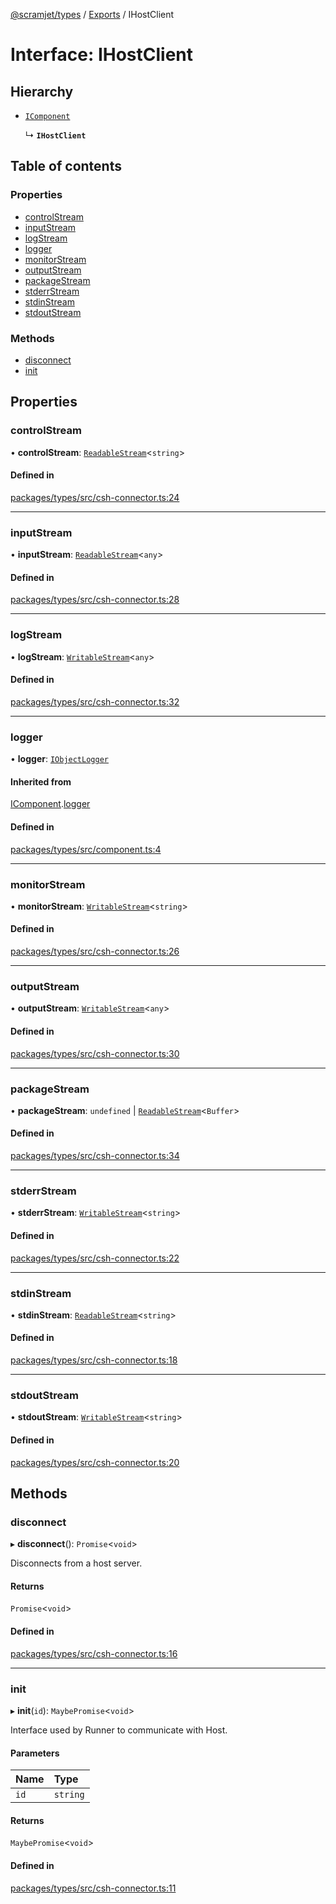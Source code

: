 [@scramjet/types](../README.md) / [Exports](../modules.md) / IHostClient

# Interface: IHostClient

## Hierarchy

- [`IComponent`](IComponent.md)

  ↳ **`IHostClient`**

## Table of contents

### Properties

- [controlStream](IHostClient.md#controlstream)
- [inputStream](IHostClient.md#inputstream)
- [logStream](IHostClient.md#logstream)
- [logger](IHostClient.md#logger)
- [monitorStream](IHostClient.md#monitorstream)
- [outputStream](IHostClient.md#outputstream)
- [packageStream](IHostClient.md#packagestream)
- [stderrStream](IHostClient.md#stderrstream)
- [stdinStream](IHostClient.md#stdinstream)
- [stdoutStream](IHostClient.md#stdoutstream)

### Methods

- [disconnect](IHostClient.md#disconnect)
- [init](IHostClient.md#init)

## Properties

### controlStream

• **controlStream**: [`ReadableStream`](ReadableStream.md)<`string`\>

#### Defined in

[packages/types/src/csh-connector.ts:24](https://github.com/scramjetorg/transform-hub/blob/HEAD/packages/types/src/csh-connector.ts#L24)

___

### inputStream

• **inputStream**: [`ReadableStream`](ReadableStream.md)<`any`\>

#### Defined in

[packages/types/src/csh-connector.ts:28](https://github.com/scramjetorg/transform-hub/blob/HEAD/packages/types/src/csh-connector.ts#L28)

___

### logStream

• **logStream**: [`WritableStream`](WritableStream.md)<`any`\>

#### Defined in

[packages/types/src/csh-connector.ts:32](https://github.com/scramjetorg/transform-hub/blob/HEAD/packages/types/src/csh-connector.ts#L32)

___

### logger

• **logger**: [`IObjectLogger`](IObjectLogger.md)

#### Inherited from

[IComponent](IComponent.md).[logger](IComponent.md#logger)

#### Defined in

[packages/types/src/component.ts:4](https://github.com/scramjetorg/transform-hub/blob/HEAD/packages/types/src/component.ts#L4)

___

### monitorStream

• **monitorStream**: [`WritableStream`](WritableStream.md)<`string`\>

#### Defined in

[packages/types/src/csh-connector.ts:26](https://github.com/scramjetorg/transform-hub/blob/HEAD/packages/types/src/csh-connector.ts#L26)

___

### outputStream

• **outputStream**: [`WritableStream`](WritableStream.md)<`any`\>

#### Defined in

[packages/types/src/csh-connector.ts:30](https://github.com/scramjetorg/transform-hub/blob/HEAD/packages/types/src/csh-connector.ts#L30)

___

### packageStream

• **packageStream**: `undefined` \| [`ReadableStream`](ReadableStream.md)<`Buffer`\>

#### Defined in

[packages/types/src/csh-connector.ts:34](https://github.com/scramjetorg/transform-hub/blob/HEAD/packages/types/src/csh-connector.ts#L34)

___

### stderrStream

• **stderrStream**: [`WritableStream`](WritableStream.md)<`string`\>

#### Defined in

[packages/types/src/csh-connector.ts:22](https://github.com/scramjetorg/transform-hub/blob/HEAD/packages/types/src/csh-connector.ts#L22)

___

### stdinStream

• **stdinStream**: [`ReadableStream`](ReadableStream.md)<`string`\>

#### Defined in

[packages/types/src/csh-connector.ts:18](https://github.com/scramjetorg/transform-hub/blob/HEAD/packages/types/src/csh-connector.ts#L18)

___

### stdoutStream

• **stdoutStream**: [`WritableStream`](WritableStream.md)<`string`\>

#### Defined in

[packages/types/src/csh-connector.ts:20](https://github.com/scramjetorg/transform-hub/blob/HEAD/packages/types/src/csh-connector.ts#L20)

## Methods

### disconnect

▸ **disconnect**(): `Promise`<`void`\>

Disconnects from a host server.

#### Returns

`Promise`<`void`\>

#### Defined in

[packages/types/src/csh-connector.ts:16](https://github.com/scramjetorg/transform-hub/blob/HEAD/packages/types/src/csh-connector.ts#L16)

___

### init

▸ **init**(`id`): `MaybePromise`<`void`\>

Interface used by Runner to communicate with Host.

#### Parameters

| Name | Type |
| :------ | :------ |
| `id` | `string` |

#### Returns

`MaybePromise`<`void`\>

#### Defined in

[packages/types/src/csh-connector.ts:11](https://github.com/scramjetorg/transform-hub/blob/HEAD/packages/types/src/csh-connector.ts#L11)
